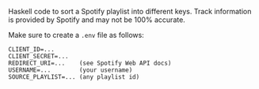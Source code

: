 Haskell code to sort a Spotify playlist into different keys.
Track information is provided by Spotify and may not be 100% accurate.

Make sure to create a `.env` file as follows:

```env
CLIENT_ID=...
CLIENT_SECRET=...
REDIRECT_URI=...    (see Spotify Web API docs)
USERNAME=...        (your username)
SOURCE_PLAYLIST=... (any playlist id)
```
